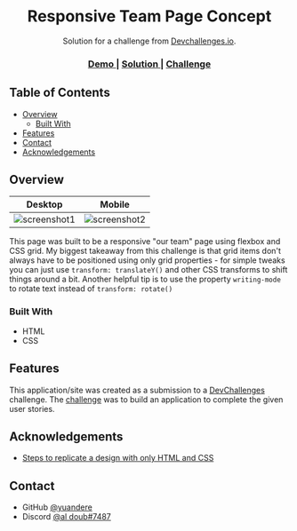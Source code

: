 <!-- Please update value in the {}  -->

<h1 align="center">Responsive Team Page Concept</h1>

<div align="center">
   Solution for a challenge from  <a href="http://devchallenges.io" target="_blank">Devchallenges.io</a>.
</div>

<div align="center">
  <h3>
    <a href="https://objective-lamarr-1e6f09.netlify.app/">
      Demo
    </a>
    <span> | </span>
    <a href="https://github.com/yuandere/My-team-page-challenge">
      Solution
    </a>
    <span> | </span>
    <a href="https://devchallenges.io/challenges/hhmesazsqgKXrTkYkt0U">
      Challenge
    </a>
  </h3>
</div>

<!-- TABLE OF CONTENTS -->

## Table of Contents

- [Overview](#overview)
  - [Built With](#built-with)
- [Features](#features)
- [Contact](#contact)
- [Acknowledgements](#acknowledgements)

<!-- OVERVIEW -->

## Overview

| Desktop | Mobile |
| --- | --- |
| ![screenshot1](../teamscreen1.jpg) | ![screenshot2](../teamscreen2.jpg) |

This page was built to be a responsive "our team" page using flexbox and CSS grid. My biggest takeaway from this challenge is that grid items don't always have to be positioned using only grid properties - for simple tweaks you can just use `transform: translateY()` and other CSS transforms to shift things around a bit. Another helpful tip is to use the property `writing-mode` to rotate text instead of `transform: rotate()`

### Built With

<!-- This section should list any major frameworks that you built your project using. Here are a few examples.-->

- HTML
- CSS

## Features

<!-- List the features of your application or follow the template. Don't share the figma file here :) -->

This application/site was created as a submission to a [DevChallenges](https://devchallenges.io/challenges) challenge. The [challenge](https://devchallenges.io/challenges/hhmesazsqgKXrTkYkt0U) was to build an application to complete the given user stories.


## Acknowledgements

<!-- This section should list any articles or add-ons/plugins that helps you to complete the project. This is optional but it will help you in the future. For exmpale -->

- [Steps to replicate a design with only HTML and CSS](https://devchallenges-blogs.web.app/how-to-replicate-design/)

## Contact

- GitHub [@yuandere](https://{github.com/yuandere})
- Discord [@al doub#7487](https://{discord.com})